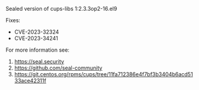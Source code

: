 Sealed version of cups-libs 1:2.3.3op2-16.el9

Fixes:
- CVE-2023-32324
- CVE-2023-34241

For more information see:
  1. https://seal.security
  2. https://github.com/seal-community
  3. https://git.centos.org/rpms/cups/tree/11fa712386e4f7bf3b3404b6acd5133ace42311f
